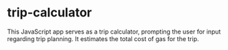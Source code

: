 trip-calculator
===============
This JavaScript app serves as a trip calculator, prompting the user for input regarding trip planning. It estimates the total cost of gas for the trip.
